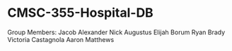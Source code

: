 # CMSC-355-Hospital-DB
Group Members:
Jacob Alexander
Nick Augustus
Elijah Borum
Ryan Brady
Victoria Castagnola
Aaron Matthews
